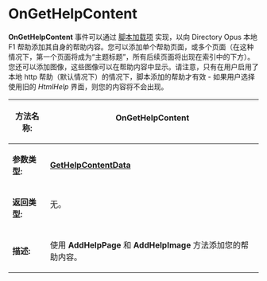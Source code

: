 # OnGetHelpContent

**OnGetHelpContent** 事件可以通过 [脚本加载项](/Manual/scripting/script_add-ins/README.zh.md) 实现，以向 Directory Opus 本地 F1 帮助添加其自身的帮助内容。您可以添加单个帮助页面，或多个页面（在这种情况下，第一个页面将成为“主题标题”，所有后续页面将出现在索引中的下方）。您还可以添加图像，这些图像可以在帮助内容中显示。请注意，只有在用户启用了本地 http 帮助（默认情况下）的情况下，脚本添加的帮助才有效 - 如果用户选择使用旧的 *HtmlHelp* 界面，则您的内容将不会出现。 

<table>
<thead><tr><th>

**方法名称:**</th><th>
OnGetHelpContent
</th></tr></thead><tbody><tr><td>

**参数类型:**</td><td>

**[GetHelpContentData](../scripting_objects/gethelpcontentdata.zh.md)**
</td></tr><tr><td>

**返回类型:**</td><td>
无。
</td></tr><tr><td>

**描述:**</td><td>

使用 **AddHelpPage** 和 **AddHelpImage** 方法添加您的帮助内容。
</td></tr></tbody>
</table>